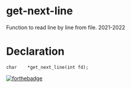# get-next-line

Function to read line by line from file. 2021-2022

# Declaration

```
char	*get_next_line(int fd);
```

[![forthebadge](https://forthebadge.com/images/badges/made-with-c.svg)](https://forthebadge.com)

